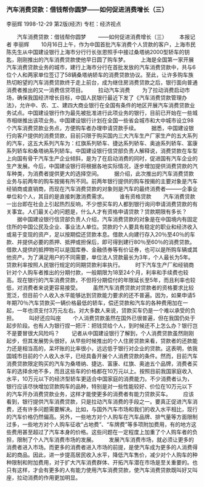### 汽车消费贷款：借钱帮你圆梦——如何促进消费增长（三）
李丽辉
1998-12-29
第2版(经济)
专栏：经济视点

　　汽车消费贷款：借钱帮你圆梦
　　——如何促进消费增长（三）
　　本报记者  李丽辉
　　10月16日上午，作为中国首批汽车消费个人贷款的客户，上海市民陈先生从中国建设银行上海市分行行长张恩照手中接过桑塔纳2000型轿车的钥匙，刚刚推出的汽车消费贷款使他早日圆了购车梦。
　　上海是全国第一家开展汽车消费贷款业务的城市，建行上海市分行在首批发放的汽车消费贷款中，共与6位个人和两家单位签订了58辆桑塔纳轿车的消费贷款协议。至此，让许多购车族热切盼望的汽车消费贷款终于走上前台，成为继住房消费贷款之后，银行面向普通消费者推出的又一消费信贷项目。
　　拉动汽车消费
　　为了拉动消费启动市场，确保我国经济增长目标，中国人民银行最近下发了《汽车消费贷款管理办法》，允许中、农、工、建四大商业银行在全国有条件的地区开展汽车消费贷款业务试点。中国建设银行作为最先被批准进行此项业务的银行，目前已开始在一些城市相继推出该项业务。中国建设银行计划在全国一些省会城市和大中城市设立98个汽车消费贷款业务点，方便购车者办理申请贷款手续。
　　据悉，中国建设银行向客户提供的消费贷款，目前只限于购买国内三大汽车生产厂家生产的五大系列的汽车，这五大系列汽车为：红旗系列轿车、捷达系列轿车、奥迪系列轿车、富康系列轿车和桑塔纳系列轿车。中国建设银行信贷部负责人解释说，消费贷款在车型上向国有骨干汽车生产企业倾斜，是为了在启动消费的同时，促进国有汽车企业的生产发展。今后，中国建设银行将根据各地实际情况，逐步增加提供消费贷款的汽车种类，为消费者提供更大的选择空间。
　　据介绍，此次推出的汽车消费贷款业务与前两年的购车按揭有所不同。前两年银行提供的购车按揭的主要对象是汽车经销商或直销商，而现在汽车消费贷款的对象则是汽车的最终消费者———企事业单位和个人，其目的是直接刺激消费需求。
　　谁有资格贷款
　　汽车消费贷款一出台即在社会上引起热烈反响，不少想买车的人都到银行询问申请消费贷款的有关事宜。人们最关心的问题是，什么人才有资格申请贷款？贷款期限有多长？
　　据中国建设银行信贷部负责人介绍，汽车消费贷款的对象是在中国境内有固定住所的中国公民及企业、事业法人单位。贷款的个人要具有稳定的职业和经济收入或易于变现的资产，足以按期偿还贷款本息。借款人向建行存入20％至40％的车款、并提供必要的质押、抵押或担保后，即可得到建行80％至60％的消费贷款。借款人提供的抵押物可以是国库券、金融债券等有价证券，也可以是所购车辆或其他资产。为了满足用户的不同需要，单位法人贷款最长为3年，个人最长为5年。贷款利率按照人民银行规定的同期贷款利率执行。
　　时下汽车生产厂和经销商针对个人购车者推出的分期付款，一般期限为18至24个月，利率和手续费也较高。现在银行的汽车消费贷款，不但将分期偿付的年限延长至5年，而且利率也较低，对消费者来说更容易接受。
　　虽然汽车消费贷款对贷款者的资格要求比较宽泛，但目前个人收入水平能够达到贷款能力要求的还不普遍。因为，如果申请5年期70％汽车贷款买一辆价格最低的轿车，偿还贷款和汽车的各种费用加在一起，一年也须支付3万元左右。对大多数人来说，贷款买车仍是一个难以承受的负担。
　　叫好还应叫座
　　个人消费贷款虽然在国外已很普遍，但在我国仍处于起步阶段。也有人为银行捏一把汗：把钱贷给个人，到时候还不上怎么办？银行岂不是要冒很大风险吗？
　　记者从中国建设银行了解到，个人消费贷款虽然刚刚起步，但其发展势头很好。从早些时候推出的个人住房贷款来看，贷款者的还款能力还是相当高的，呆坏账的比率很小，远远低于银行对企业的贷款。这表明，依我国城市目前的个人收入水平，已经具备开展个人消费贷款的条件。然而，目前汽车消费贷款限定购买的汽车为桑塔纳、捷达、富康、红旗、奥迪五个品牌，消费者买车的选择余地不多，而且这些车的价格都在10万元以上。按照目前我国家庭收入水平，10万元以下的经济型轿车更适合中国家庭的消费能力。不少消费者认为，银行应该尽快增加贷款购车的品种，特别是对一些性能较好、价位在10万元以下的汽车开办消费贷款业务，这样才能使更多的消费者有能力贷款买车。
　　应该看到，银行提供汽车消费贷款，只是拉动汽车消费的手段之一。要真正促进汽车消费，还有许多问题需要解决。比如，与国外汽车市场和我们的收入水平相比，现行的汽车价格仍然偏高。另外，一些地方对个人购车在汽车品牌、排气量等方面限制过多，一些地方对个人购车征收“占地费”、“车牌费”等多项附加费用，有的地方这些费用甚至超过了汽车本身的价格。这些问题在一定程度上加重了个人购车者的负担，限制了个人汽车消费市场的发展。
　　发展汽车消费市场，就必须让更多的消费者进入市场。而更多的消费者进入市场的前提，是使汽车成为更多的人消费得起的商品。因此，进一步提高居民收入水平，降低汽车售价，减少对个人购车的种种限制和附加费用，对于扩大汽车消费群体、开拓汽车潜在市场是至关重要的。也只有这样，才会有更多的人有能力使用汽车消费贷款，使汽车消费贷款既叫好又叫座，拉动消费的作用更加明显。
